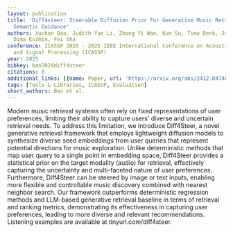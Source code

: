 ```yaml
---
layout: publication
title: 'Diff4steer: Steerable Diffusion Prior For Generative Music Retrieval With
  Semantic Guidance'
authors: Xuchan Bao, Judith Yue Li, Zhong Yi Wan, Kun Su, Timo Denk, Joonseok Lee,
  Dima Kuzmin, Fei Sha
conference: ICASSP 2025 - 2025 IEEE International Conference on Acoustics, Speech
  and Signal Processing (ICASSP)
year: 2025
bibkey: bao2024diff4steer
citations: 0
additional_links: [{name: Paper, url: 'https://arxiv.org/abs/2412.04746'}]
tags: [Tools & Libraries, ICASSP, Evaluation]
short_authors: Bao et al.
---
```

Modern music retrieval systems often rely on fixed representations of user
preferences, limiting their ability to capture users' diverse and uncertain
retrieval needs. To address this limitation, we introduce Diff4Steer, a novel
generative retrieval framework that employs lightweight diffusion models to
synthesize diverse seed embeddings from user queries that represent potential
directions for music exploration. Unlike deterministic methods that map user
query to a single point in embedding space, Diff4Steer provides a statistical
prior on the target modality (audio) for retrieval, effectively capturing the
uncertainty and multi-faceted nature of user preferences. Furthermore,
Diff4Steer can be steered by image or text inputs, enabling more flexible and
controllable music discovery combined with nearest neighbor search. Our
framework outperforms deterministic regression methods and LLM-based generative
retrieval baseline in terms of retrieval and ranking metrics, demonstrating its
effectiveness in capturing user preferences, leading to more diverse and
relevant recommendations. Listening examples are available at
tinyurl.com/diff4steer.